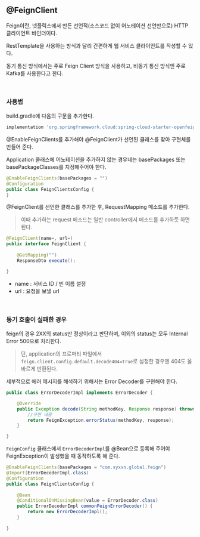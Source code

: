 ## @FeignClient

Feign이란, 넷플릭스에서 만든 선언적(소스코드 없이 어노테이션 선언만으로) HTTP 클라이언트 바인더이다. 

RestTemplate을 사용하는 방식과 달리 간편하게 웹 서비스 클라이언트를 작성할 수 있다.

동기 통신 방식에서는 주로 Feign Client 방식을 사용하고, 비동기 통신 방식엔 주로 Kafka를 사용한다고 한다.

<br>

### 사용법

build.gradle에 다음의 구문을 추가한다.

```groovy
implementation 'org.springframework.cloud:spring-cloud-starter-openfeign'
```

@EnableFeignClients를 추가해야 @FeignClient가 선언된 클래스를 찾아 구현체를 만들어 준다. 

Application 클래스에 어노테이션을 추가하지 않는 경우네는 basePackages 또는 basePackageClasses를 지정해주어야 한다.

```java
@EnableFeignClients(basePackages = "")
@Configuration
public class FeignClientsConfig {
}
```

@FeignClient를 선언한 클래스를 추가한 후, RequestMapping 메소드를 추가한다.

> 이때 추가하는 request 메소드는 일반 controller에서 메소드를 추가하듯 하면 된다.

```java
@FeignClient(name=, url=)
public interface FeignClient {
	
	@GetMapping("")
	ResponseDto execute();

}
```

+ name : 서비스 ID / 빈 이름 설정
+ url : 요청을 보낼 url

<br>

### 동기 호출이 실패한 경우

feign의 경우 2XX의 status만 정상이라고 판단하며, 이외의 status는 모두 Internal Error 500으로 처리한다.

> 단, application의 프로퍼티 파일에서 `feign.client.config.default.decode404=true`로 설정한 경우엔 404도 올바르게 반환된다.

세부적으로 에러 메시지를 해석하기 위해서는 Error Decoder를 구현해야 한다.

```java
public class ErrorDecoderImpl implements ErrorDecoder {

    @Override
    public Exception decode(String methodKey, Response response) throws FeignException {
        //구현 내용
        return FeignException.errorStatus(methodKey, response);
    }

}
```

`FeignConfig` 클래스에서 `ErrorDecoderImpl`를 @Bean으로 등록해 주어야 FeignException이 발생했을 때 동작하도록 해 준다.

```java
@EnableFeignClients(basePackages = "com.syxxn.global.feign")
@Import(ErrorDecoderImpl.class)
@Configuration
public class FeignClientsConfig {
    
    @Bean
    @ConditionalOnMissingBean(value = ErrorDecoder.class)
    public ErrorDecoderImpl commonFeignErrorDecoder() {
        return new ErrorDecoderImpl();
    }
    
}
```

